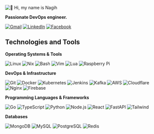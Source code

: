 ![👋 Hi, my name is Nagih](https://static.wixstatic.com/media/53fad0_ce0704caa0174d6aa9b2b8101a62fa77~mv2.gif)

**Passionate DevOps engineer.**

[![Gmail](https://img.shields.io/badge/Gmail-333333?style=for-the-badge&logo=gmail&logoColor=red)](mailto:vuongmanhnghia@gmail.com)
[![LinkedIn](https://img.shields.io/badge/LinkedIn-0077B5?style=for-the-badge&logo=linkedin&logoColor=white)](https://www.linkedin.com/in/vuongmanhnghia)
[![Facebook](https://img.shields.io/badge/Facebook-1877F2?style=for-the-badge&logo=facebook&logoColor=white)](https://www.facebook.com/vmn.isme)

## Technologies and Tools

**Operating Systems & Tools**

![Linux](https://skillicons.dev/icons?i=linux) ![Nix](https://skillicons.dev/icons?i=nix) ![Bash](https://skillicons.dev/icons?i=bash) ![Vim](https://skillicons.dev/icons?i=vim) ![Lua](https://skillicons.dev/icons?i=lua) ![Raspberry Pi](https://skillicons.dev/icons?i=raspberrypi)

**DevOps & Infrastructure**

![Git](https://skillicons.dev/icons?i=git) ![Docker](https://skillicons.dev/icons?i=docker) ![Kubernetes](https://skillicons.dev/icons?i=kubernetes) ![Jenkins](https://skillicons.dev/icons?i=jenkins) ![Kafka](https://skillicons.dev/icons?i=kafka) ![AWS](https://skillicons.dev/icons?i=aws) ![Cloudflare](https://skillicons.dev/icons?i=cloudflare) ![Nginx](https://skillicons.dev/icons?i=nginx) ![Firebase](https://skillicons.dev/icons?i=firebase)

**Programming Languages & Frameworks**

![Go](https://skillicons.dev/icons?i=go) ![TypeScript](https://skillicons.dev/icons?i=ts) ![Python](https://skillicons.dev/icons?i=py) ![Node.js](https://skillicons.dev/icons?i=nodejs) ![React](https://skillicons.dev/icons?i=react) ![FastAPI](https://skillicons.dev/icons?i=fastapi) ![Tailwind](https://skillicons.dev/icons?i=tailwind)

**Databases**

![MongoDB](https://skillicons.dev/icons?i=mongodb) ![MySQL](https://skillicons.dev/icons?i=mysql) ![PostgreSQL](https://skillicons.dev/icons?i=postgres) ![Redis](https://skillicons.dev/icons?i=redis)
